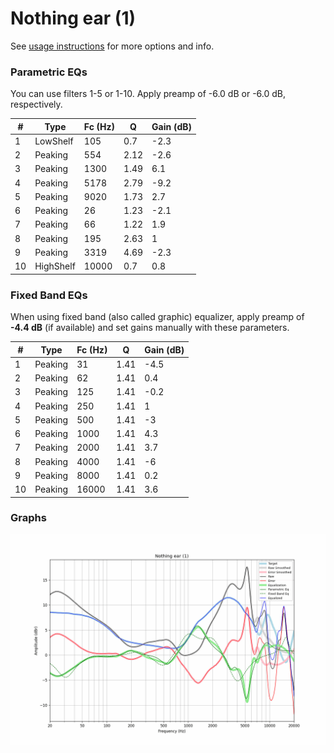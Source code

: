 # Nothing ear (1)
See [usage instructions](https://github.com/jaakkopasanen/AutoEq#usage) for more options and info.

### Parametric EQs
You can use filters 1-5 or 1-10. Apply preamp of -6.0 dB or -6.0 dB, respectively.

|   # | Type      |   Fc (Hz) |    Q |   Gain (dB) |
|-----|-----------|-----------|------|-------------|
|   1 | LowShelf  |       105 | 0.7  |        -2.3 |
|   2 | Peaking   |       554 | 2.12 |        -2.6 |
|   3 | Peaking   |      1300 | 1.49 |         6.1 |
|   4 | Peaking   |      5178 | 2.79 |        -9.2 |
|   5 | Peaking   |      9020 | 1.73 |         2.7 |
|   6 | Peaking   |        26 | 1.23 |        -2.1 |
|   7 | Peaking   |        66 | 1.22 |         1.9 |
|   8 | Peaking   |       195 | 2.63 |         1   |
|   9 | Peaking   |      3319 | 4.69 |        -2.3 |
|  10 | HighShelf |     10000 | 0.7  |         0.8 |

### Fixed Band EQs
When using fixed band (also called graphic) equalizer, apply preamp of **-4.4 dB** (if available) and set gains manually with these parameters.

|   # | Type    |   Fc (Hz) |    Q |   Gain (dB) |
|-----|---------|-----------|------|-------------|
|   1 | Peaking |        31 | 1.41 |        -4.5 |
|   2 | Peaking |        62 | 1.41 |         0.4 |
|   3 | Peaking |       125 | 1.41 |        -0.2 |
|   4 | Peaking |       250 | 1.41 |         1   |
|   5 | Peaking |       500 | 1.41 |        -3   |
|   6 | Peaking |      1000 | 1.41 |         4.3 |
|   7 | Peaking |      2000 | 1.41 |         3.7 |
|   8 | Peaking |      4000 | 1.41 |        -6   |
|   9 | Peaking |      8000 | 1.41 |         0.2 |
|  10 | Peaking |     16000 | 1.41 |         3.6 |

### Graphs
![](./Nothing%20ear%20(1).png)
